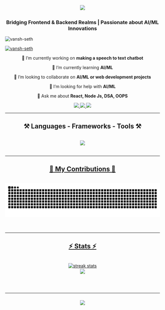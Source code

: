 <h1 align="center"><img src="https://readme-typing-svg.herokuapp.com/?font=Rightoues&size=35&center=true&vCenter=true&width=500&height=70&duration=4000&lines=Hi+There!+👋🏻;I'm+Vansh+Seth!;"/></h1>
<h3 align="center">Bridging Frontend & Backend Realms | Passionate about AI/ML Innovations</h3>

<p align="left"> <img src="https://komarev.com/ghpvc/?username=vansh-seth&label=Profile%20views&color=0e75b6&style=flat" alt="vansh-seth" /> </p>
<p align="left"> <a href="https://github.com/ryo-ma/github-profile-trophy"><img src="https://github-profile-trophy.vercel.app/?username=vansh-seth&column=-1&theme=onedark" alt="vansh-seth" /></a> </p>

<div align="center">
  
🔭 I’m currently working on **making a speech to text chatbot**

🌱 I’m currently learning **AI/ML**

👯 I’m looking to collaborate on **AI/ML or web development projects**

🤝 I’m looking for help with **AI/ML**

💬 Ask me about **React, Node Js, DSA, OOPS**

</div>

<div align="center">
<a href="mailto:sethvansh2004@gmail.com">
  <img src="https://img.shields.io/badge/Gmail-333333?style=for-the-badge&logo=gmail&logoColor=red" target="_blank"/>
</a>
<a href="https://www.linkedin.com/in/vansh-seth-4285ba249/" target="_blank">
  <img src="https://img.shields.io/badge/LinkedIn-0077B5?style=for-the-badge&logo=Linkedin&logoColor=white" target="_blank"/>
</a>
  <a href="https://www.instagram.com/_vansh_seth/" target="_blank">
  <img src="https://img.shields.io/badge/Instagram-ff99cc?style=for-the-badge&logo=Instagram&logoColor=pink" target="_blank"/>
</a>
</div>
<hr/>
<h2 align="center">⚒ Languages - Frameworks - Tools ⚒ </h2>
<br/>
<div align="center">
  <a href="https://skillicons.dev">
    <img src="https://skillicons.dev/icons?i=nodejs,github,python,javascript,express,mongodb,firebase,cpp,c,java,linux,photoshop,bootstrap,discord,tailwind,autocad,react,mysql,azure,html,css,vscode,figma,git,bash,matlab,php,next,tensorflow,gcp,npm,octave,ubuntu,windows,anaconda,powershell"/><br/>
</div>

<br/>
<hr/>

<div align='center'>
  <h2>🐍 My Contributions 🐍</h2>
  <br>
  <img alt="snake eating my contributions" src="https://raw.githubusercontent.com/vansh-seth/vansh-seth/output/github-contribution-grid-snake.svg"/>
  <br/><br/><br/>
</div>
<hr/>
<h2 align="center">⚡ Stats ⚡</h2>
<br>
<div align='center'>
  <img width=390 src="https://streak-stats.demolab.com/?user=vansh-seth&count+private=true&theme=react&boarder_radius=10" alt="streak stats"/>
  <a href="https://github.com/vansh-seth"><br>
  <img align="center" height="170" src="https://github-readme-stats.vercel.app/api/top-langs/?username=vansh-seth&layout=compact&langs_count=16&theme=dracula"/></br>
  </a>
</div>

<br/><br/>
<hr/>

<h3 align='center'>
<img src="https://readme-typing-svg.herokuapp.com/?font=Righteous&size=25&center=true&vCenter=true&width=500&height=70&duration=4000&lines=Thanks+for+visiting!+✌🏻;+Shoot+me+a+message+on+LinkedIn!;I'm+always+down+to+collab+:)">
  
</h3>

<br/>
